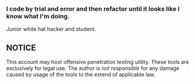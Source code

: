<p>
  <h3>I code by trial and error and then refactor until it looks like I know what I'm doing.</h3>
</p>
Junior white hat hacker and student.


## NOTICE

This account may host offensive penetration testing utility.
These tools are exclusively for legal use.
The author is *not responsible* for any damage caused by usage of the tools to the extend of applicable law.
